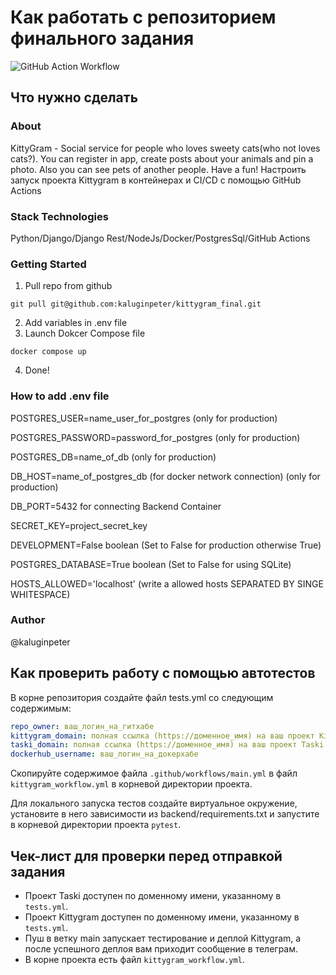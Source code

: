 #  Как работать с репозиторием финального задания
![GitHub Action Workflow](https://github.com/kaluginpeter/kittygram_final/actions/workflows/main.yml/badge.svg)
## Что нужно сделать
### About
KittyGram - Social service for people who loves sweety cats(who not loves cats?).
You can register in app, create posts about your animals and pin a photo.
Also you can see pets of another people. Have a fun!
Настроить запуск проекта Kittygram в контейнерах и CI/CD с помощью GitHub Actions
### Stack Technologies
Python/Django/Django Rest/NodeJs/Docker/PostgresSql/GitHub Actions
### Getting Started
1) Pull repo from github
```
git pull git@github.com:kaluginpeter/kittygram_final.git
```
2) Add variables in .env file
3) Launch Dokcer Compose file
```
docker compose up
```
4) Done!
### How to add .env file

POSTGRES_USER=name_user_for_postgres (only for production)

POSTGRES_PASSWORD=password_for_postgres (only for production)

POSTGRES_DB=name_of_db (only for production)

DB_HOST=name_of_postgres_db (for docker network connection) (only for production)

DB_PORT=5432 for connecting Backend Container

SECRET_KEY=project_secret_key

DEVELOPMENT=False boolean (Set to False for production otherwise True)

POSTGRES_DATABASE=True boolean (Set to False for using SQLite)

HOSTS_ALLOWED='localhost' (write a allowed hosts SEPARATED BY SINGE WHITESPACE)

### Author
@kaluginpeter
## Как проверить работу с помощью автотестов

В корне репозитория создайте файл tests.yml со следующим содержимым:
```yaml
repo_owner: ваш_логин_на_гитхабе
kittygram_domain: полная ссылка (https://доменное_имя) на ваш проект Kittygram
taski_domain: полная ссылка (https://доменное_имя) на ваш проект Taski
dockerhub_username: ваш_логин_на_докерхабе
```

Скопируйте содержимое файла `.github/workflows/main.yml` в файл `kittygram_workflow.yml` в корневой директории проекта.

Для локального запуска тестов создайте виртуальное окружение, установите в него зависимости из backend/requirements.txt и запустите в корневой директории проекта `pytest`.

## Чек-лист для проверки перед отправкой задания

- Проект Taski доступен по доменному имени, указанному в `tests.yml`.
- Проект Kittygram доступен по доменному имени, указанному в `tests.yml`.
- Пуш в ветку main запускает тестирование и деплой Kittygram, а после успешного деплоя вам приходит сообщение в телеграм.
- В корне проекта есть файл `kittygram_workflow.yml`.
